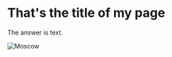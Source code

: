 # That's the title of my page

The answer is text.

![Moscow](https://static.themoscowtimes.com/image/1360/0c/moscow10296761280.jpg)